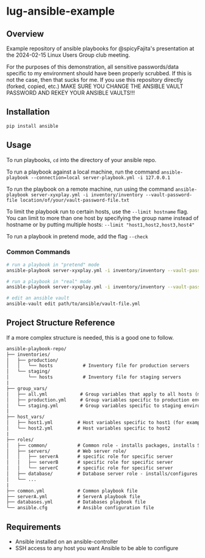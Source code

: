 # lug-ansible-example

## Overview

Example repository of ansible playbooks for @spicyFajita's presentation at the 2024-02-15 Linux Users Group club meeting.

For the purposes of this demonstration, all sensitive passwords/data specific to my environment should have been properly scrubbed.
If this is not the case, then that sucks for me.
If you use this repository directly (forked, copied, etc.) MAKE SURE YOU CHANGE THE ANSIBLE VAULT PASSWORD AND REKEY YOUR ANSIBLE VAULTS!!!

## Installation

```bash
pip install ansible
```

## Usage

To run playbooks, `cd` into the directory of your ansible repo.

To run a playbook against a local machine, run the command `ansible-playbook --connection=local server-playbook.yml -i 127.0.0.1`

To run the playbook on a remote machine, run using the command `ansible-playbook server-xyxplay.yml -i inventory/inventory --vault-password-file location/of/your/vault-password-file.txt`

To limit the playbook run to certain hosts, use the `--limit hostname` flag. You can limit to more than one host by specifying the group name instead of hostname or by putting multiple hosts: `--limit "host1,host2,host3,host4"`

To run a playbook in pretend mode, add the flag `--check`

### Common Commands

```bash
# run a playbook in "pretend" mode 
ansible-playbook server-xyxplay.yml -i inventory/inventory --vault-password-file location/of/your/vault-password-file.txt --check

# run a playbook in "real" mode
ansible-playbook server-xyxplay.yml -i inventory/inventory --vault-password-file location/of/your/vault-password-file.txt --check

# edit an ansible vault
ansible-vault edit path/to/ansible/vault-file.yml
```

## Project Structure Reference

If a more complex structure is needed, this is a good one to follow.

```txt
ansible-playbook-repo/
├── inventories/
│   ├── production/
│   │   └── hosts           # Inventory file for production servers
│   └── staging/
│       └── hosts           # Inventory file for staging servers
|
├── group_vars/
│   ├── all.yml            # Group variables that apply to all hosts (maybe specify variable {{ ssh_keys }} that will be installed on all hosts)
│   ├── production.yml     # Group variables specific to production environment
│   └── staging.yml        # Group variables specific to staging environment
|
├── host_vars/
│   ├── host1.yml         # Host variables specific to host1 (for example, locked down host - only install {{ senior_ssh_keys }})
│   └── host2.yml         # Host variables specific to host2
|
├── roles/
│   ├── common/           # Common role - installs packages, installs SSH keys, etc. on all servers
│   ├── servers/          # Web server role/
│   │   ├── serverA       # specific role for specific server
│   │   ├── serverB       # specific role for specific server
│   │   └── serverC       # specific role for specific server
│   ├── database/         # Database server role - installs/configures database specific things (percona, mysql, etc)
│   └── ...
|
├── common.yml            # Common playbook file
├── serverA.yml           # ServerA playbook file
├── databases.yml         # Databases playbook file
└── ansible.cfg           # Ansible configuration file
```

## Requirements

- Ansible installed on an ansible-controller
- SSH access to any host you want Ansible to be able to configure
